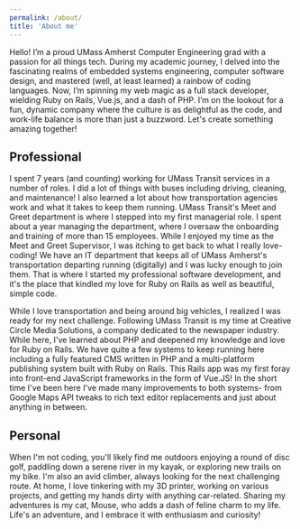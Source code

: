 ```yaml
---
permalink: /about/
title: 'About me'
---
```

Hello! I’m a proud UMass Amherst Computer Engineering grad with a passion for all things tech. During my academic journey, I delved into the fascinating realms of embedded systems engineering, computer software design, and mastered (well, at least learned) a rainbow of coding languages. Now, I’m spinning my web magic as a full stack developer, wielding Ruby on Rails, Vue.js, and a dash of PHP. I’m on the lookout for a fun, dynamic company where the culture is as delightful as the code, and work-life balance is more than just a buzzword. Let's create something amazing together!

## Professional
I spent 7 years (and counting) working for UMass Transit services in a number of roles. I did a lot of things with buses including driving, cleaning, and maintenance! I also learned a lot about how transportation agencies work and what it takes to keep them running. UMass Transit's Meet and Greet department is where I stepped into my first managerial role. I spent about a year managing the department, where I oversaw the onboarding and training of more than 15 employees. While I enjoyed my time as the Meet and Greet Supervisor, I was itching to get back to what I really love- coding! We have an IT department that keeps all of UMass Amherst's transportation departing running (digitally) and I was lucky enough to join them. That is where I started my professional software development, and it's the place that kindled my love for Ruby on Rails as well as beautiful, simple code.

While I love transportation and being around big vehicles, I realized I was ready for my next challenge. Following UMass Transit is my time at Creative Circle Media Solutions, a company dedicated to the newspaper industry. While here, I've learned about PHP and deepened my knowledge and love for Ruby on Rails. We have quite a few systems to keep running here including a fully featured CMS written in PHP and a multi-platform publishing system built with Ruby on Rails. This Rails app was my first foray into front-end JavaScript frameworks in the form of Vue.JS! In the short time I've been here I've made many improvements to both systems- from Google Maps API tweaks to rich text editor replacements and just about anything in between.

## Personal
When I'm not coding, you'll likely find me outdoors enjoying a round of disc golf, paddling down a serene river in my kayak, or exploring new trails on my bike. I'm also an avid climber, always looking for the next challenging route. At home, I love tinkering with my 3D printer, working on various projects, and getting my hands dirty with anything car-related. Sharing my adventures is my cat, Mouse, who adds a dash of feline charm to my life. Life's an adventure, and I embrace it with enthusiasm and curiosity!
